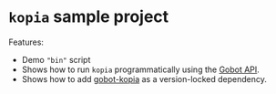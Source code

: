 # `kopia` sample project

Features:

- Demo `"bin"` script
- Shows how to run `kopia` programmatically using the [Gobot API](https://github.com/benallfree/gobot/tree/v1.0.0-alpha.32/docs/readme.md).
- Shows how to add [gobot-kopia](https://www.npmjs.com/package/gobot-kopia) as a version-locked dependency.
